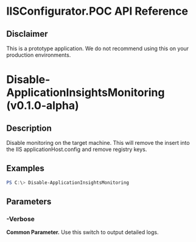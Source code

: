 # IISConfigurator.POC API Reference

## Disclaimer
This is a prototype application. 
We do not recommend using this on your production environments.

# Disable-ApplicationInsightsMonitoring (v0.1.0-alpha)


## Description

Disable monitoring on the target machine.
This will remove the insert into the IIS applicationHost.config and remove registry keys.


## Examples

```powershell
PS C:\> Disable-ApplicationInsightsMonitoring
```

## Parameters 

### -Verbose
**Common Parameter.** Use this switch to output detailed logs.

